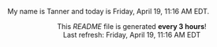 My name is Tanner and today is Friday, April 19, 11:16 AM EDT.

<p align="center">This <i>README</i> file is generated <b>every 3 hours</b>!</br>Last refresh: Friday, April 19, 11:16 AM EDT<br /></p>
